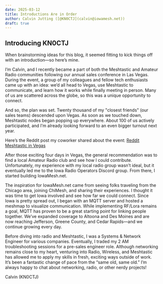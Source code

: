 ```yaml
---
date: 2025-03-12
title: Introductions Are in Order
author: Calvin Jutting ([@KN0CTJ](calvin@iowamesh.net))
draft: true
---
```



## Introducing KN0CTJ

When brainstorming ideas for this blog, it seemed fitting to kick things off with an introduction—so here’s mine.

I’m Calvin, and I recently became a part of both the Meshtastic and Amateur Radio communities following our annual sales conference in Las Vegas. During the event, a group of my colleagues and fellow tech enthusiasts came up with an idea: we’d all head to Vegas, use Meshtastic to communicate, and learn how it works while finally meeting in person. Many of us are scattered across the globe, so this was a unique opportunity to connect.

And so, the plan was set. Twenty thousand of my "closest friends" (our sales teams) descended upon Vegas. As soon as we touched down, Meshtastic nodes began popping up everywhere. About 100 of us actively participated, and I’m already looking forward to an even bigger turnout next year.

Here’s the Reddit post my coworker shared about the event: [Reddit Meshtastic in Vegas](https://www.reddit.com/r/meshtastic/comments/1f5pbwz/phenomenal_results_with_meshtastic_in_las_vegas/)

After those exciting four days in Vegas, the general recommendation was to find a local Amateur Radio club and see how I could contribute. Unfortunately, my experience with my local radio group wasn’t ideal, but it eventually led me to the Iowa Radio Operators Discord group. From there, I started building IowaMesh.net.

The inspiration for IowaMesh.net came from seeing folks traveling from the Chicago area, joining ChiMesh, and sharing their experiences. I thought it was time to get Iowa involved and see how far we could connect. Since Iowa is pretty spread out, I began with an MQTT server and hosted a meshmap to visualize communication. While implementing RF/Lora remains a goal, MQTT has proven to be a great starting point for linking people together. We’ve expanded coverage to Altoona and Des Moines and are now reaching Jefferson, Greene County, and Cedar Rapids—and we continue growing every day.

Before diving into radio and Meshtastic, I was a Systems & Network Engineer for various companies. Eventually, I traded my 2 AM troubleshooting sessions for a pre-sales engineer role. Although networking remains close to my heart, venturing into Radio, Wireless, and Meshtastic has allowed me to apply my skills in fresh, exciting ways outside of work. It’s been a fantastic change of pace from the “same old, same old.” I’m always happy to chat about networking, radio, or other nerdy projects!

Calvin (KN0CTJ)